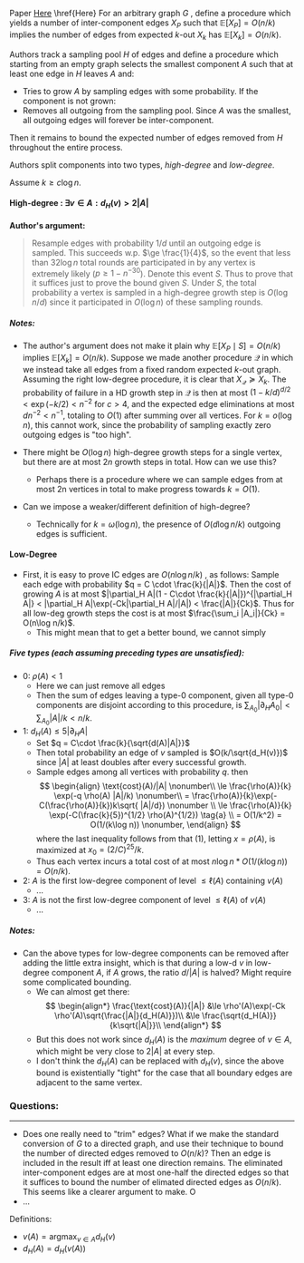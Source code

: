 Paper [Here](https://arxiv.org/pdf/1909.11147)
\href{Here}
For an arbitrary graph $G$ , define a procedure which yields a number of inter-component edges $X_P$ such that $\mathbb E[X_P] = O(n / k)$ implies the number of edges from expected $k$-out $X_k$ has $\mathbb E[X_k] = O(n / k)$.

Authors track a sampling pool $H$ of edges and define a procedure which starting from an empty graph selects the smallest component $A$ such that at least one edge in $H$ leaves $A$ and:
 - Tries to grow $A$ by sampling edges with some probability. If the component is not grown:
 - Removes all outgoing from the sampling pool. Since $A$ was the smallest, all outgoing edges will forever be inter-component.

Then it remains to bound the expected number of edges removed from $H$ throughout the entire process.

Authors split components into two types, _high-degree_ and _low-degree_.

Assume $k \ge c\log n$.

#### High-degree : $\exists v\in A: d_H(v) > 2|A|$

__Author's argument:__ 
> Resample edges with probability $1/d$ until an outgoing edge is sampled. This succeeds w.p. $\ge \frac{1}{4}$, so the event that less than $32\log n$ total rounds are participated in by any vertex is extremely likely ($p \ge 1 - n^{-30}$). Denote this event $S$. Thus to prove that it suffices just to prove the bound given $S$. Under $S$, the total probability a vertex is sampled in a high-degree growth step is $O(\log n / d)$ since it participated in $O( \log n)$ of these sampling rounds.


##### Notes:
 - The author's argument does not make it plain why $\mathbb E[X_P \mid S] = O(n/k)$ implies $\mathbb E[X_k] = O(n/k)$. Suppose we made another procedure $\mathcal Q$ in which we instead take all edges from a fixed random expected $k$-out graph. Assuming the right low-degree procedure, it is clear that $X_{\mathcal Q} \succeq X_k$. The probability of failure in a HD growth step in $\mathcal Q$ is then at most $(1 - k/d)^{d / 2} < \exp(-k/2) < n^{-2}$ for $c > 4$, and the expected edge eliminations at most $dn^{-2} < n^{-1}$, totaling to $O(1)$ after summing over all vertices. For $k = o(\log n)$, this cannot work, since the  probability of sampling exactly zero outgoing edges is "too high".
 - There might be $O(\log n)$ high-degree growth steps for a single vertex, but there are at most $2n$ growth steps in total. How can we use this?
    - Perhaps there is a procedure where we can sample edges from at most 2n vertices in total to make progress towards $k = O(1)$.

 - Can we impose a weaker/different definition of high-degree?
    - Technically for $k = \omega(\log n)$, the presence of $O(d \log n / k)$ outgoing edges is sufficient.


#### Low-Degree

 - First, it is easy to prove IC edges are $O(n\log n / k)$ , as follows: Sample each edge with probability $q = C \cdot \frac{k}{|A|}$. Then the cost of growing $A$ is at most $|\partial_H A|(1 - C\cdot \frac{k}{|A|})^{|\partial_H A|} < |\partial_H A|\exp(-Ck|\partial_H A|/|A|) < \frac{|A|}{Ck}$. Thus for all low-deg growth steps the cost is at most $\frac{\sum_i |A_i|}{Ck} = O(n\log n/k)$.
    - This might mean that to get a better bound, we cannot simply 

##### Five types (each assuming preceding types are unsatisfied):
 - 0: $\rho(A) < 1$
    - Here we can just remove all edges
    - Then the sum of edges leaving a type-0 component, given all type-0 components are disjoint according to this procedure, is $\sum_{A_0}|\partial_H A_0| < \sum_{A_0}|A|/k < n/k$.
 - 1: $d_H(A) \le 5|\partial_H A|$
    - Set $q = C\cdot \frac{k}{\sqrt{d(A)|A|}}$
    - Then total probability an edge of $v$ sampled is $O(k/\sqrt{d_H(v)})$ since $|A|$ at least doubles after every successful growth.
    - Sample edges among all vertices with probability $q$. then
        $$ \begin{align}
            \text{cost}(A)/|A| \nonumber\\ 
            \le \frac{\rho(A)}{k} \exp(-q \rho(A) |A|/k) \nonumber\\
            = \frac{\rho(A)}{k}\exp(-C(\frac{\rho(A)}{k})k\sqrt{
        |A|/d}) \nonumber
            \\ \le \frac{\rho(A)}{k} \exp(-C(\frac{k}{5})^{1/2} \rho(A)^{1/2}) \tag{a}
            \\ = O(1/k^2) = O(1/(k\log n)) \nonumber,
            \end{align} $$
        where the last inequality follows from that $(1)$, letting $x=\rho(A)$, is maximized at $x_0 = (2/C)^25/k$.
    - Thus each vertex incurs a total cost of at most $n\log n * O(1/(k\log n)) = O(n / k)$.
 - 2: $A$ is the first low-degree component of level $\le \ell(A)$ containing $v(A)$
    - ...
 - 3: $A$ is not the first low-degree component of level $\le \ell(A)$ of $v(A)$
    - ...

##### Notes:
 - Can the above types for low-degree components can be removed after adding the little extra insight, which is that during a low-d $v$ in low-degree component $A$, if $A$ grows, the ratio $d/|A|$ is halved? Might require some complicated bounding.
    - We can almost get there: 
    $$ \begin{align*}
    \frac{\text{cost}(A)}{|A|} &\le \rho'(A)\exp(-Ck \rho'(A)\sqrt{\frac{|A|}{d_H(A)}})\\
    &\le \frac{\sqrt{d_H(A)}}{k\sqrt{|A|}}\\
    \end{align*} $$
    - But this does not work since $d_H(A)$ is the *maximum* degree of $v\in A$, which might be very close to $2|A|$ at every step.
    - I don't think the $d_H(A)$ can be replaced with $d_H(v)$, since the  above bound is existentially "tight" for the case that all boundary edges are adjacent to the same vertex.
    <!--
    - But the above is not sufficient, and it is instead sufficient to get
    $$ \begin{align*}
        \text{cost}(A) &< O(\sum_{v\in A} \frac{k \sqrt{d_H(v)}}{\sqrt{|A|}})\\
        \iff |\partial_HA|\exp(-C (\sum_{v\in A} q_v d^+_v)) &< \cdots\\
        \leftarrow &< 5
    \end{align*}$$
    -->


### Questions:
---

- Does one really need to "trim" edges? What if we make the standard conversion of $G$ to a directed graph, and use their technique to bound the number of directed edges removed to $O(n / k)$? Then an edge is included in the result iff at least one direction remains. The eliminated inter-component edges are at most one-half the directed edges so that it suffices to bound the number of elimated directed edges as $O(n / k)$. This seems like a clearer argument to make.
O
- ...

Definitions:
- $v(A) = \text{argmax}_{v\in A} d_H(v)$
- $d_H(A) = d_H(v(A))$

<!--
Bulleted list:
- Here is one item
- Here is another item
- I don't think that control should be the  keymap for autocompletion...
  - Sub-item
    - Sub-sub item
        - sub-sub-sub item
            - sub-sub-sub-sub item
- Ideally, we'll show $O(n / k)$ inter-component edges.
-->
